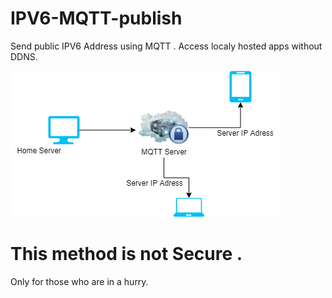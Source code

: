 # IPV6-MQTT-publish
Send public IPV6 Address using MQTT . Access localy hosted apps without DDNS.


![](/IPV6_MQTT.png)

# This method is not Secure . 

Only for those who are in a hurry.

